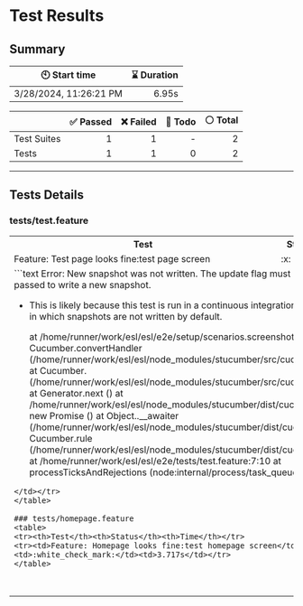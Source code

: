 # Test Results
  ## Summary
  
| :clock10: Start time | :hourglass: Duration |
| --- | ---: |
|3/28/2024, 11:26:21 PM|6.95s|

| | :white_check_mark: Passed | :x: Failed | :construction: Todo | :white_circle: Total |
| --- | ---: | ---: | ---:| ---: |
|Test Suites|1|1|-|2|
|Tests|1|1|0|2|



  ---
  ## Tests Details
  ### tests/test.feature
<table>
<tr><th>Test</th><th>Status</th><th>Time</th></tr>
<tr><td>Feature: Test page looks fine:test page screen</td><td>:x:</td><td>2.317s</td></tr>
<tr><td colspan="3">
```text
Error: New snapshot was not written. The update flag must be explicitly passed to write a new snapshot.

 + This is likely because this test is run in a continuous integration (CI) environment in which snapshots are not written by default.


    at /home/runner/work/esl/esl/e2e/setup/scenarios.screenshot.ts:26:17
    at Cucumber.convertHandler (/home/runner/work/esl/esl/node_modules/stucumber/src/cucumber.ts:183:11)
    at Cucumber.<anonymous> (/home/runner/work/esl/esl/node_modules/stucumber/src/cucumber.ts:214:30)
    at Generator.next (<anonymous>)
    at /home/runner/work/esl/esl/node_modules/stucumber/dist/cucumber.js:7:71
    at new Promise (<anonymous>)
    at Object.<anonymous>.__awaiter (/home/runner/work/esl/esl/node_modules/stucumber/dist/cucumber.js:3:12)
    at Cucumber.rule (/home/runner/work/esl/esl/node_modules/stucumber/dist/cucumber.js:102:16)
    at /home/runner/work/esl/esl/e2e/tests/test.feature:7:10
    at processTicksAndRejections (node:internal/process/task_queues:95:5)
```
</td></tr>
</table>

### tests/homepage.feature
<table>
<tr><th>Test</th><th>Status</th><th>Time</th></tr>
<tr><td>Feature: Homepage looks fine:test homepage screen</td><td>:white_check_mark:</td><td>3.717s</td></tr>
</table>


